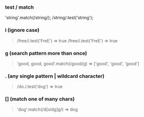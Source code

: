 ### test / match

'string'.match(/string/);
/string/.test('string');

### i (ignore case)

> /free/i.test('FreE') => true
> /free/i.test('FreE') => true

### g (search pattern more than once)

> 'good, good, good'.match(/good/g) => ['good', 'good', 'good']

### . (any single pattern | wildcard character)

> /do./.test('dog') => true

### [] (match one of many chars)

> 'dog'.match(/d[oidg]g/) => dog

```

```
